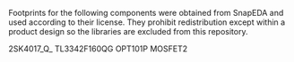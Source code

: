 Footprints for the following components were obtained from SnapEDA and used according to their license. They prohibit redistribution except within a product design so the libraries are excluded from this repository.

2SK4017_Q_
TL3342F160QG
OPT101P
MOSFET2
